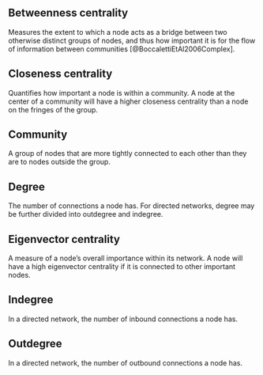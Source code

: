 ## Betweenness centrality
Measures the extent to which a node acts as a bridge between two otherwise distinct groups of nodes, and thus how important it is for the flow of information between communities [@BoccalettiEtAl2006Complex].

## Closeness centrality
Quantifies how important a node is within a community. A node at the center of a community will have a higher closeness centrality than a node on the fringes of the group.

## Community
A group of nodes that are more tightly connected to each other than they are to nodes outside the group.

## Degree
The number of connections a node has. For directed networks, degree may be further divided into outdegree and indegree.

## Eigenvector centrality
A measure of a node’s overall importance within its network. A node will have a high eigenvector centrality if it is connected to other important nodes.

## Indegree
In a directed network, the number of inbound connections a node has.

## Outdegree
In a directed network, the number of outbound connections a node has.